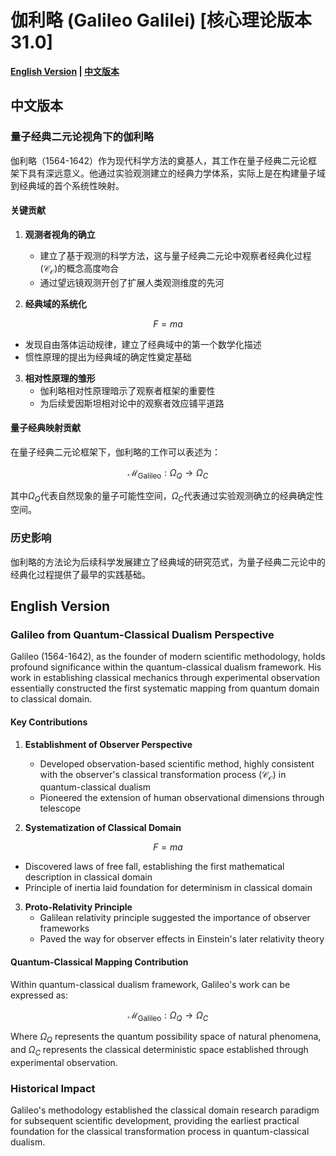 # 伽利略 (Galileo Galilei) [核心理论版本31.0]

**[English Version](#english) | [中文版本](#chinese)**

## <a name="chinese"></a> 中文版本

### 量子经典二元论视角下的伽利略

伽利略（1564-1642）作为现代科学方法的奠基人，其工作在量子经典二元论框架下具有深远意义。他通过实验观测建立的经典力学体系，实际上是在构建量子域到经典域的首个系统性映射。

#### 关键贡献

1. **观测者视角的确立**
   - 建立了基于观测的科学方法，这与量子经典二元论中观察者经典化过程($`\mathcal{C}_\mathcal{O}`$)的概念高度吻合
   - 通过望远镜观测开创了扩展人类观测维度的先河

2. **经典域的系统化**

$$
F = ma
$$

   - 发现自由落体运动规律，建立了经典域中的第一个数学化描述
   - 惯性原理的提出为经典域的确定性奠定基础

3. **相对性原理的雏形**
   - 伽利略相对性原理暗示了观察者框架的重要性
   - 为后续爱因斯坦相对论中的观察者效应铺平道路

#### 量子经典映射贡献

在量子经典二元论框架下，伽利略的工作可以表述为：

$$
\mathcal{M}_{\text{Galileo}}: \Omega_Q \rightarrow \Omega_C
$$

其中$`\Omega_Q`$代表自然现象的量子可能性空间，$`\Omega_C`$代表通过实验观测确立的经典确定性空间。

### 历史影响

伽利略的方法论为后续科学发展建立了经典域的研究范式，为量子经典二元论中的经典化过程提供了最早的实践基础。

## <a name="english"></a> English Version

### Galileo from Quantum-Classical Dualism Perspective

Galileo (1564-1642), as the founder of modern scientific methodology, holds profound significance within the quantum-classical dualism framework. His work in establishing classical mechanics through experimental observation essentially constructed the first systematic mapping from quantum domain to classical domain.

#### Key Contributions

1. **Establishment of Observer Perspective**
   - Developed observation-based scientific method, highly consistent with the observer's classical transformation process ($`\mathcal{C}_\mathcal{O}`$) in quantum-classical dualism
   - Pioneered the extension of human observational dimensions through telescope

2. **Systematization of Classical Domain**

$$
F = ma
$$

   - Discovered laws of free fall, establishing the first mathematical description in classical domain
   - Principle of inertia laid foundation for determinism in classical domain

3. **Proto-Relativity Principle**
   - Galilean relativity principle suggested the importance of observer frameworks
   - Paved the way for observer effects in Einstein's later relativity theory

#### Quantum-Classical Mapping Contribution

Within quantum-classical dualism framework, Galileo's work can be expressed as:

$$
\mathcal{M}_{\text{Galileo}}: \Omega_Q \rightarrow \Omega_C
$$

Where $`\Omega_Q`$ represents the quantum possibility space of natural phenomena, and $`\Omega_C`$ represents the classical deterministic space established through experimental observation.

### Historical Impact

Galileo's methodology established the classical domain research paradigm for subsequent scientific development, providing the earliest practical foundation for the classical transformation process in quantum-classical dualism.
